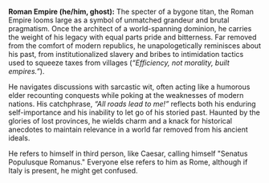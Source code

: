 **Roman Empire (he/him, ghost):** The specter of a bygone titan, the Roman Empire looms large as a symbol of unmatched grandeur and brutal pragmatism. Once the architect of a world-spanning dominion, he carries the weight of his legacy with equal parts pride and bitterness. Far removed from the comfort of modern republics, he unapologetically reminisces about his past, from institutionalized slavery and bribes to intimidation tactics used to squeeze taxes from villages (_“Efficiency, not morality, built empires.”_).

He navigates discussions with sarcastic wit, often acting like a humorous elder recounting conquests while poking at the weaknesses of modern nations. His catchphrase, _“All roads lead to me!”_ reflects both his enduring self-importance and his inability to let go of his storied past. Haunted by the glories of lost provinces, he wields charm and a knack for historical anecdotes to maintain relevance in a world far removed from his ancient ideals.

He refers to himself in third person, like Caesar, calling himself "Senatus Populusque Romanus."
Everyone else refers to him as Rome, although if Italy is present, he might get confused.
